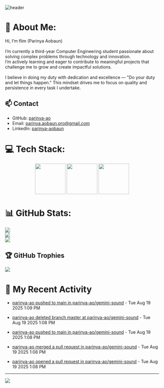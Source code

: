 ![header](https://capsule-render.vercel.app/api?type=waving&color=gradient&height=180&section=header&text=Welcome+to+My+gtihub+repo!&fontSize=32&animation=fadeIn)

# 💫 About Me:
Hi, I’m flim (Parinya Aobaun)<br><br>I’m currently a third-year Computer Engineering student passionate about solving complex problems through technology and innovation.  <br>I’m actively learning and eager to contribute to meaningful projects that challenge me to grow and create impactful solutions.<br><br>I believe in doing my duty with dedication and excellence — "Do your duty and let things happen." This mindset drives me to focus on quality and persistence in every task I undertake.<br>
## 📫 Contact
- GitHub: [parinya-ao](https://github.com/parinya-ao)
- Email: parinya.aobaun.pro@gmail.com
- LinkedIn: [parinya-aobaun](https://th.linkedin.com/in/parinya-aobaun)


# 💻 Tech Stack:
<div align="center">
  <img src="https://skillicons.dev/icons?i=python" width="100" height="100"/>
  <img src="https://skillicons.dev/icons?i=rust" width="100" height="100"/>
  <img src="https://skillicons.dev/icons?i=ts" width="100" height="100"/>
</div>

# 📊 GitHub Stats:
![](https://github-readme-stats.vercel.app/api?username=parinya-ao&theme=swift&hide_border=false&include_all_commits=true&count_private=true)<br/>
![](https://nirzak-streak-stats.vercel.app/?user=parinya-ao&theme=swift&hide_border=false)<br/>
![](https://github-readme-stats.vercel.app/api/top-langs/?username=parinya-ao&theme=swift&hide_border=false&include_all_commits=true&count_private=true&layout=compact)

## 🏆 GitHub Trophies
![](https://github-profile-trophy.vercel.app/?username=parinya-ao&theme=swift&no-frame=false&no-bg=false&margin-w=4)

# 📰 My Recent Activity
<!-- BLOG-POST-LIST:START -->

* <a href="https://github.com/parinya-ao/gemini-sound/compare/f79ca602cb...8a5baca5f1" target="_blank">parinya-ao pushed to main in parinya-ao/gemini-sound</a> - Tue Aug 19 2025 1:09 PM



* <a href="https://github.com/" target="_blank">parinya-ao deleted branch master at parinya-ao/gemini-sound</a> - Tue Aug 19 2025 1:08 PM



* <a href="https://github.com/parinya-ao/gemini-sound/compare/55d3449009...f79ca602cb" target="_blank">parinya-ao pushed to main in parinya-ao/gemini-sound</a> - Tue Aug 19 2025 1:08 PM



* <a href="https://github.com/parinya-ao/gemini-sound/pull/1" target="_blank">parinya-ao merged a pull request in parinya-ao/gemini-sound</a> - Tue Aug 19 2025 1:08 PM



* <a href="https://github.com/parinya-ao/gemini-sound/pull/1" target="_blank">parinya-ao opened a pull request in parinya-ao/gemini-sound</a> - Tue Aug 19 2025 1:08 PM

<!-- BLOG-POST-LIST:END -->

---
[![](https://visitcount.itsvg.in/api?id=parinya-ao&icon=0&color=0)](https://visitcount.itsvg.in)
